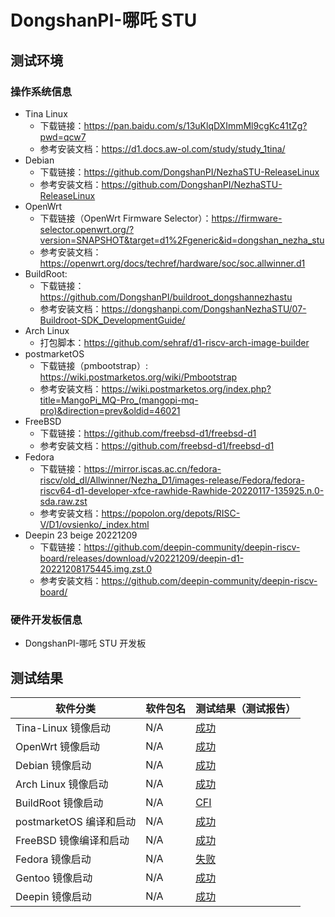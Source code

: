 # DongshanPI-哪吒 STU

## 测试环境

### 操作系统信息

- Tina Linux
  - 下载链接：https://pan.baidu.com/s/13uKlqDXImmMl9cgKc41tZg?pwd=qcw7
  - 参考安装文档：https://d1.docs.aw-ol.com/study/study_1tina/
- Debian
  - 下载链接：https://github.com/DongshanPI/NezhaSTU-ReleaseLinux
  - 参考安装文档：https://github.com/DongshanPI/NezhaSTU-ReleaseLinux
- OpenWrt
  - 下载链接（OpenWrt Firmware Selector）：https://firmware-selector.openwrt.org/?version=SNAPSHOT&target=d1%2Fgeneric&id=dongshan_nezha_stu
  - 参考安装文档：https://openwrt.org/docs/techref/hardware/soc/soc.allwinner.d1
- BuildRoot:
  - 下载链接：https://github.com/DongshanPI/buildroot_dongshannezhastu
  - 参考安装文档：https://dongshanpi.com/DongshanNezhaSTU/07-Buildroot-SDK_DevelopmentGuide/
- Arch Linux
  - 打包脚本：https://github.com/sehraf/d1-riscv-arch-image-builder
- postmarketOS
  - 下载链接（pmbootstrap）: https://wiki.postmarketos.org/wiki/Pmbootstrap
  - 参考安装文档：https://wiki.postmarketos.org/index.php?title=MangoPi_MQ-Pro_(mangopi-mq-pro)&direction=prev&oldid=46021
- FreeBSD
  - 下载链接：https://github.com/freebsd-d1/freebsd-d1
  - 参考安装文档：https://github.com/freebsd-d1/freebsd-d1
- Fedora
  - 下载链接：https://mirror.iscas.ac.cn/fedora-riscv/old_dl/Allwinner/Nezha_D1/images-release/Fedora/fedora-riscv64-d1-developer-xfce-rawhide-Rawhide-20220117-135925.n.0-sda.raw.zst
  - 参考安装文档：https://popolon.org/depots/RISC-V/D1/ovsienko/_index.html
- Deepin 23 beige 20221209
  - 下载链接：https://github.com/deepin-community/deepin-riscv-board/releases/download/v20221209/deepin-d1-20221208175445.img.zst.0
  - 参考安装文档：https://github.com/deepin-community/deepin-riscv-board/
### 硬件开发板信息

- DongshanPI-哪吒 STU 开发板

## 测试结果

| 软件分类                | 软件包名 | 测试结果（测试报告） |
| ----------------------- | -------- | -------------------- |
| Tina-Linux 镜像启动     | N/A      | [成功][Tina]         |
| OpenWrt 镜像启动        | N/A      | [成功][OpenWrt]      |
| Debian 镜像启动         | N/A      | [成功][Debian]       |
| Arch Linux 镜像启动     | N/A      | [成功][Arch]         |
| BuildRoot 镜像启动      | N/A      | [CFI][BuildRoot]     |
| postmarketOS 编译和启动 | N/A      | [成功][pmOS]         |
| FreeBSD 镜像编译和启动  | N/A      | [成功][FreeBSD]      |
| Fedora 镜像启动         | N/A      | [失败][Fedora]       |
| Gentoo 镜像启动         | N/A      | [成功][Gentoo]       |
| Deepin 镜像启动         | N/A      | [成功][Deepin]       |

[Tina]: ./TinaLinux/README_zh.md
[OpenWrt]: ./OpenWrt/README_zh.md
[Debian]: ./Debian/README_zh.md
[BuildRoot]: ./BuildRoot/README_zh.md
[Arch]: ./ArchLinux/README_zh.md
[pmOS]: ./postmarketOS/README_zh.md
[FreeBSD]: ./FreeBSD/README_zh.md
[Fedora]: ./Fedora/README_zh.md
[Gentoo]: ./Gentoo/README_zh.md
[Deepin]: ./Deepin/README_zh.md